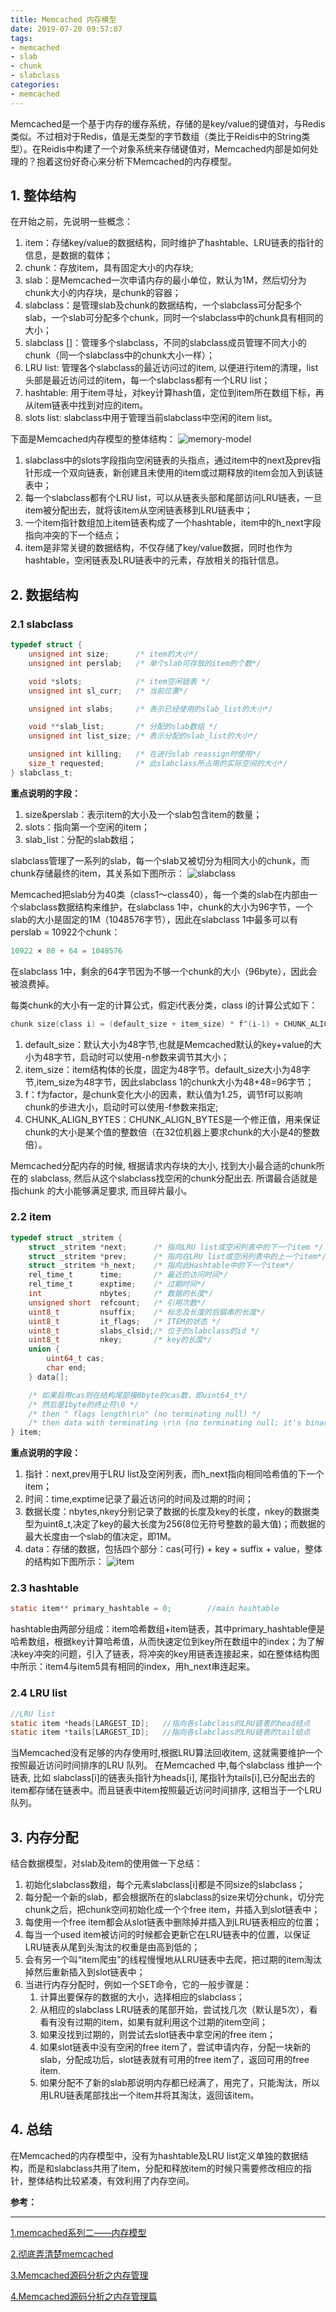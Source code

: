 ```yaml
---
title: Memcached 内存模型
date: 2019-07-20 09:57:07
tags:
- memcached
- slab
- chunk
- slabclass
categories: 
- memcached
---
```

Memcached是一个基于内存的缓存系统，存储的是key/value的键值对，与Redis类似。不过相对于Redis，值是无类型的字节数组（类比于Reidis中的String类型）。在Reidis中构建了一个对象系统来存储键值对，Memcached内部是如何处理的？抱着这份好奇心来分析下Memcached的内存模型。

## 1. 整体结构
在开始之前，先说明一些概念：
1. item：存储key/value的数据结构，同时维护了hashtable、LRU链表的指针的信息，是数据的载体；
2. chunk：存放item，具有固定大小的内存块;
3. slab：是Memcached一次申请内存的最小单位，默认为1M，然后切分为chunk大小的内存块，是chunk的容器；
4. slabclass：是管理slab及chunk的数据结构，一个slabclass可分配多个slab，一个slab可分配多个chunk，同时一个slabclass中的chunk具有相同的大小；
5. slabclass []：管理多个slabclass，不同的slabclass成员管理不同大小的chunk（同一个slabclass中的chunk大小一样）；
6. LRU list: 管理各个slabclass的最近访问过的item, 以便进行item的清理，list头部是最近访问过的item，每一个slabclass都有一个LRU list；
7. hashtable: 用于item寻址，对key计算hash值，定位到item所在数组下标，再从item链表中找到对应的item。
8. slots list: slabclass中用于管理当前slabclass中空闲的item list。

下面是Memcached内存模型的整体结构：
![memory-model](/images/memcached-memory-model.jpg "memory-model")

1. slabclass中的slots字段指向空闲链表的头指点，通过item中的next及prev指针形成一个双向链表，新创建且未使用的item或过期释放的item会加入到该链表中；
2. 每一个slabclass都有个LRU list，可以从链表头部和尾部访问LRU链表，一旦item被分配出去，就将该item从空闲链表移到LRU链表中；
3. 一个item指针数组加上item链表构成了一个hashtable，item中的h_next字段指向冲突的下一个结点；
2. item是非常关键的数据结构，不仅存储了key/value数据，同时也作为hashtable，空闲链表及LRU链表中的元素，存放相关的指针信息。

## 2. 数据结构
### 2.1 slabclass

```c
typedef struct {
    unsigned int size;      /* item的大小*/
    unsigned int perslab;   /* 单个slab可存放的item的个数*/

    void *slots;            /* item空闲链表 */
    unsigned int sl_curr;   /* 当前位置*/

    unsigned int slabs;     /* 表示已经使用的slab_list的大小*/

    void **slab_list;       /* 分配的slab数组 */
    unsigned int list_size; /* 表示分配的slab_list的大小*/

    unsigned int killing;   /* 在进行slab reassign时使用*/
    size_t requested;       /* 此slabclass所占用的实际空间的大小*/
} slabclass_t;
```
**重点说明的字段：**
1. size&perslab：表示item的大小及一个slab包含item的数量；
2. slots：指向第一个空闲的item；
3. slab_list：分配的slab数组；

slabclass管理了一系列的slab，每一个slab又被切分为相同大小的chunk，而chunk存储最终的item，其关系如下图所示：
![slabclass](/images/memcached-slabclass.jpg "slabclass")

Memcached把slab分为40类（class1～class40），每一个类的slab在内部由一个slabclass数据结构来维护，在slabclass 1中，chunk的大小为96字节，一个slab的大小是固定的1M（1048576字节），因此在slabclass 1中最多可以有perslab = 10922个chunk：
```c
10922 × 80 + 64 = 1048576
```
在slabclass 1中，剩余的64字节因为不够一个chunk的大小（96byte），因此会被浪费掉。

每类chunk的大小有一定的计算公式，假定i代表分类，class i的计算公式如下：
```c
chunk size(class i) = (default_size + item_size) * f^(i-1) + CHUNK_ALIGN_BYTES
```
1. default_size：默认大小为48字节,也就是Memcached默认的key+value的大小为48字节，启动时可以使用-n参数来调节其大小；
2. item_size：item结构体的长度，固定为48字节。default_size大小为48字节,item_size为48字节，因此slabclass 1的chunk大小为48+48=96字节；
3. f：f为factor，是chunk变化大小的因素，默认值为1.25，调节f可以影响chunk的步进大小，启动时可以使用-f参数来指定;
4. CHUNK_ALIGN_BYTES：CHUNK_ALIGN_BYTES是一个修正值，用来保证chunk的大小是某个值的整数倍（在32位机器上要求chunk的大小是4的整数倍）。

Memcached分配内存的时候, 根据请求内存块的大小, 找到大小最合适的chunk所在的 slabclass, 然后从这个slabclass找空闲的chunk分配出去. 所谓最合适就是指chunk 的大小能够满足要求, 而且碎片最小。

### 2.2 item
```c
typedef struct _stritem {
    struct _stritem *next;      /* 指向LRU list或空闲列表中的下一个item */
    struct _stritem *prev;      /* 指向在LRU list或空闲列表中的上一个item*/
    struct _stritem *h_next;    /* 指向此Hashtable中的下一个item*/
    rel_time_t      time;       /* 最近的访问时间*/
    rel_time_t      exptime;    /* 过期时间*/
    int             nbytes;     /* 数据的长度*/
    unsigned short  refcount;   /* 引用次数*/
    uint8_t         nsuffix;    /* 标志及长度的后辍串的长度*/
    uint8_t         it_flags;   /* ITEM的状态 */
    uint8_t         slabs_clsid;/* 位于的slabclass的id */
    uint8_t         nkey;       /* key的长度*/
    union {
        uint64_t cas;
        char end;
    } data[];

    /* 如果启用cas则在结构尾部接8byte的cas数，即uint64_t*/
    /* 然后是1byte的终止符\0 */
    /* then " flags length\r\n" (no terminating null) */
    /* then data with terminating \r\n (no terminating null; it's binary!) */
} item;
```
**重点说明的字段：**
1. 指针：next,prev用于LRU list及空闲列表，而h_next指向相同哈希值的下一个item；
2. 时间：time,exptime记录了最近访问的时间及过期的时间；
3. 数据长度：nbytes,nkey分别记录了数据的长度及key的长度，nkey的数据类型为uint8_t,决定了key的最大长度为256(8位无符号整数的最大值)；而数据的最大长度由一个slab的值决定，即1M。
4. data：存储的数据，包括四个部分：cas(可行) + key + suffix + value，整体的结构如下图所示：
![item](/images/memcached-item.jpg "item")

### 2.3 hashtable
```c
static item** primary_hashtable = 0;        //main hashtable
```
hashtable由两部分组成：item哈希数组+item链表，其中primary_hashtable便是哈希数组，根据key计算哈希值，从而快速定位到key所在数组中的index；为了解决key冲突的问题，引入了链表，将冲突的key用链表连接起来，如在整体结构图中所示：item4与item5具有相同的index，用h_next串连起来。
### 2.4 LRU list
```c
//LRU list
static item *heads[LARGEST_ID];   //指向各slabclass的LRU链表的head结点
static item *tails[LARGEST_ID];   //指向各slabclass的LRU链表的tail结点
```
 当Memcached没有足够的内存使用时,根据LRU算法回收item, 这就需要维护一个按照最近访问时间排序的LRU 队列。 在Memcached 中,每个slabclass 维护一个链表, 比如 slabclass[i]的链表头指针为heads[i], 尾指针为tails[i],已分配出去的item都存储在链表中。而且链表中item按照最近访问时间排序, 这相当于一个LRU 队列。

 ## 3. 内存分配
结合数据模型，对slab及item的使用做一下总结：
1. 初始化slabclass数组，每个元素slabclass[i]都是不同size的slabclass；
2. 每分配一个新的slab，都会根据所在的slabclass的size来切分chunk，切分完chunk之后，把chunk空间初始化成一个个free item，并插入到slot链表中；
3. 每使用一个free item都会从slot链表中删除掉并插入到LRU链表相应的位置；
4. 每当一个used item被访问的时候都会更新它在LRU链表中的位置，以保证LRU链表从尾到头淘汰的权重是由高到低的；
5. 会有另一个叫“item爬虫”的线程慢慢地从LRU链表中去爬，把过期的item淘汰掉然后重新插入到slot链表中；
6. 当进行内存分配时，例如一个SET命令，它的一般步骤是：
    1. 计算出要保存的数据的大小，选择相应的slabclass；
    2. 从相应的slabclass LRU链表的尾部开始，尝试找几次（默认是5次），看看有没有过期的item，如果有就利用这个过期的item空间；
    3. 如果没找到过期的，则尝试去slot链表中拿空闲的free item；
    4. 如果slot链表中没有空闲的free item了，尝试申请内存，分配一块新的slab，分配成功后，slot链表就有可用的free item了，返回可用的free item.
    5. 如果分配不了新的slab那说明内存都已经满了，用完了，只能淘汰，所以用LRU链表尾部找出一个item并将其淘汰，返回该item。

## 4. 总结
在Memcached的内存模型中，没有为hashtable及LRU list定义单独的数据结构，而是和slabclass共用了item，分配和释放item的时候只需要修改相应的指针，整体结构比较紧凑，有效利用了内存空间。

**参考：**

----
[1]:http://yaowhat.com/2014/10/02/memcached-memory-manage.html
[2]:https://www.zybuluo.com/phper/note/443547
[3]:http://calixwu.com/2014/11/memcached-yuanmafenxi-neicunguanli.html
[4]:https://kenby.iteye.com/blog/1423989

[1.memcached系列二——内存模型][1]

[2.彻底弄清楚memcached][2]

[3.Memcached源码分析之内存管理][3]

[4.Memcached源码分析之内存管理篇][4]
